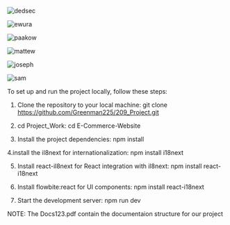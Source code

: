 
![dedsec](https://github.com/user-attachments/assets/2df9c572-6d6a-47e0-aae4-f582a970d817)

![ewura](https://github.com/user-attachments/assets/42b0ee23-89d0-4482-a947-c41c54a6aa66)

![paakow](https://github.com/user-attachments/assets/1e495217-5a52-446f-8a8d-9fb78fdc9e04)

![mattew](https://github.com/user-attachments/assets/43836962-c130-4308-bb44-aff7f3ad3e22)

![joseph](https://github.com/user-attachments/assets/3d5d1520-158e-4ba1-b25a-503096f5ad61)

![sam](https://github.com/user-attachments/assets/34c1fcbe-346e-432d-b403-164ef261f161)










To set up and run the project locally, follow these steps:
1. Clone the repository to your local machine:
   git clone https://github.com/Greenman225/209_Project.git

2. cd Project_Work:
   cd E-Commerce-Website

3. Install the project dependencies:
   npm install

4.install the il8next for internationalization:
  npm install i18next

5. Install react-il8next for React integration with il8next:
   npm install react-i18next

6. Install flowbite:react for UI components:
    npm install react-i18next

7. Start the development server:
   npm run dev

NOTE: The Docs123.pdf contain the documentaion structure for our project




 
  
